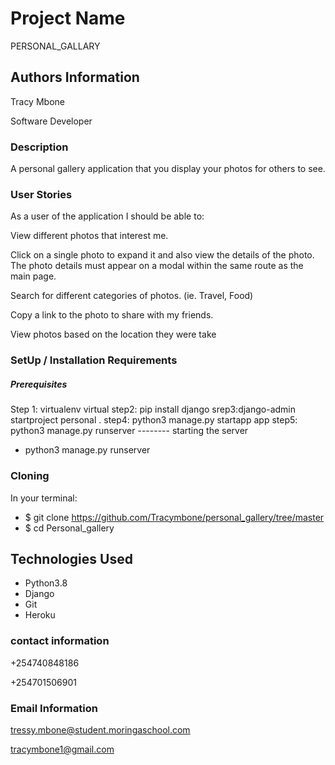 # Project Name

PERSONAL_GALLARY

## Authors Information

Tracy Mbone


Software Developer

### Description

 A personal gallery application that you display your photos for others to see.

### User Stories

As a user of the application I should be able to:

View different photos that interest me.

Click on a single photo to expand it and also view the details of the photo. The photo details must appear on a modal within the same route as the main page.

Search for different categories of photos. (ie. Travel, Food)

Copy a link to the photo to share with my friends.

View photos based on the location they were take
### SetUp / Installation Requirements

##### Prerequisites

Step 1: virtualenv virtual
step2: pip install django
srep3:django-admin startproject personal .
step4: python3 manage.py startapp app
step5: python3 manage.py runserver -------- starting the server

* python3 manage.py runserver 

### Cloning

In your terminal:

 * $ git clone https://github.com/Tracymbone/personal_gallery/tree/master
 * $ cd Personal_gallery
## Technologies Used

* Python3.8
* Django
* Git
* Heroku

### contact information

+254740848186

+254701506901

### Email Information
tressy.mbone@student.moringaschool.com

tracymbone1@gmail.com